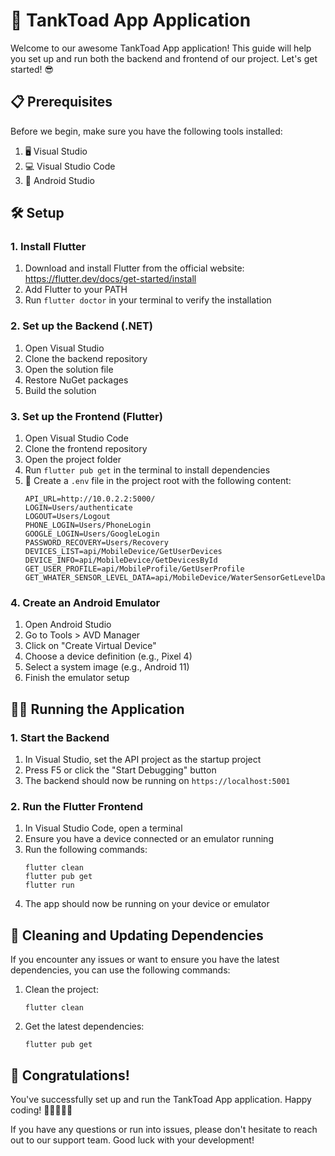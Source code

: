 # 🚀 TankToad App Application

Welcome to our awesome TankToad App application! This guide will help you set up and run both the backend and frontend of our project. Let's get started! 😎

## 📋 Prerequisites

Before we begin, make sure you have the following tools installed:

1. 🖥️ Visual Studio
2. 💻 Visual Studio Code
3. 📱 Android Studio

## 🛠️ Setup

### 1. Install Flutter

1. Download and install Flutter from the official website: https://flutter.dev/docs/get-started/install
2. Add Flutter to your PATH
3. Run `flutter doctor` in your terminal to verify the installation

### 2. Set up the Backend (.NET)

1. Open Visual Studio
2. Clone the backend repository
3. Open the solution file
4. Restore NuGet packages
5. Build the solution

### 3. Set up the Frontend (Flutter)

1. Open Visual Studio Code
2. Clone the frontend repository
3. Open the project folder
4. Run `flutter pub get` in the terminal to install dependencies
5. 🔑 Create a `.env` file in the project root with the following content:
   ```
   API_URL=http://10.0.2.2:5000/
   LOGIN=Users/authenticate
   LOGOUT=Users/Logout
   PHONE_LOGIN=Users/PhoneLogin
   GOOGLE_LOGIN=Users/GoogleLogin
   PASSWORD_RECOVERY=Users/Recovery
   DEVICES_LIST=api/MobileDevice/GetUserDevices
   DEVICE_INFO=api/MobileDevice/GetDevicesById
   GET_USER_PROFILE=api/MobileProfile/GetUserProfile
   GET_WHATER_SENSOR_LEVEL_DATA=api/MobileDevice/WaterSensorGetLevelData

   ```

### 4. Create an Android Emulator

1. Open Android Studio
2. Go to Tools > AVD Manager
3. Click on "Create Virtual Device"
4. Choose a device definition (e.g., Pixel 4)
5. Select a system image (e.g., Android 11)
6. Finish the emulator setup

## 🏃‍♂️ Running the Application

### 1. Start the Backend

1. In Visual Studio, set the API project as the startup project
2. Press F5 or click the "Start Debugging" button
3. The backend should now be running on `https://localhost:5001`

### 2. Run the Flutter Frontend

1. In Visual Studio Code, open a terminal
2. Ensure you have a device connected or an emulator running
3. Run the following commands:
   ```
   flutter clean
   flutter pub get
   flutter run
   ```
4. The app should now be running on your device or emulator

## 🧹 Cleaning and Updating Dependencies

If you encounter any issues or want to ensure you have the latest dependencies, you can use the following commands:

1. Clean the project:
   ```
   flutter clean
   ```
2. Get the latest dependencies:
   ```
   flutter pub get
   ```

## 🎉 Congratulations!

You've successfully set up and run the TankToad App application. Happy coding! 🚀👨‍💻👩‍💻

If you have any questions or run into issues, please don't hesitate to reach out to our support team. Good luck with your development!